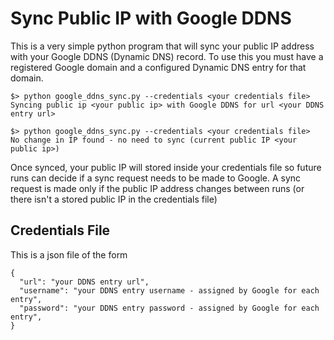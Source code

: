 # Sync Public IP with Google DDNS

This is a very simple python program that will sync your public IP address with your Google DDNS (Dynamic DNS) record. To use this you must have a registered Google domain and a configured Dynamic DNS entry for that domain.

```
$> python google_ddns_sync.py --credentials <your credentials file>
Syncing public ip <your public ip> with Google DDNS for url <your DDNS entry url>

$> python google_ddns_sync.py --credentials <your credentials file>
No change in IP found - no need to sync (current public IP <your public ip>)
```

Once synced, your public IP will stored inside your credentials file so future runs can decide if a sync request needs to be made to Google. A sync request is made only if the public IP address changes between runs (or there isn't a stored public IP in the credentials file)

## Credentials File

This is a json file of the form

```
{
  "url": "your DDNS entry url", 
  "username": "your DDNS entry username - assigned by Google for each entry", 
  "password": "your DDNS entry password - assigned by Google for each entry", 
}
```
